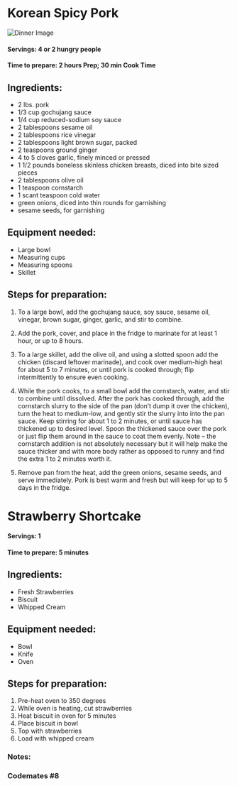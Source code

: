 # Korean Spicy Pork

![Dinner Image](https://i2.wp.com/seonkyounglongest.com/wp-content/uploads/2019/09/Pork-Bulgogi-15.jpg?fit=1300%2C867&ssl=1)

#### Servings: 4 or 2 hungry people

#### Time to prepare: 2 hours Prep; 30 min Cook Time

## Ingredients:
- 2 lbs. pork
- 1/3 cup gochujang sauce
- 1/4 cup reduced-sodium soy sauce
- 2 tablespoons sesame oil
- 2 tablespoons rice vinegar
- 2 tablespoons light brown sugar, packed
- 2 teaspoons ground ginger
- 4 to 5 cloves garlic, finely minced or pressed
- 1 1/2 pounds boneless skinless chicken breasts, diced into bite sized pieces
- 2 tablespoons olive oil
- 1 teaspoon cornstarch
- 1 scant teaspoon cold water
- green onions, diced into thin rounds for garnishing
- sesame seeds, for garnishing

## Equipment needed:
- Large bowl
- Measuring cups
- Measuring spoons
- Skillet

## Steps for preparation:
1) To a large bowl, add the gochujang sauce, soy sauce, sesame oil, vinegar, brown sugar, ginger, garlic, and stir to combine.
2) Add the pork, cover, and place in the fridge to marinate for at least 1 hour, or up to 8 hours.
3) To a large skillet, add the olive oil, and using a slotted spoon add the chicken (discard leftover marinade), and cook over medium-high heat for about 5 to 7 minutes, or until pork is cooked through; flip intermittently to ensure even cooking.
4) While the pork cooks, to a small bowl add the cornstarch, water, and stir to combine until dissolved.
After the pork has cooked through, add the cornstarch slurry to the side of the pan (don’t dump it over the chicken), turn the heat to medium-low, and gently stir the slurry into into the pan sauce. Keep stirring for about 1 to 2 minutes, or until sauce has thickened up to desired level. Spoon the thickened sauce over the pork or just flip them around in the sauce to coat them evenly. Note – the cornstarch addition is not absolutely necessary but it will help make the sauce thicker and with more body rather as opposed to runny and find the extra 1 to 2 minutes worth it.

5) Remove pan from the heat, add the green onions, sesame seeds, and serve immediately. Pork is best warm and fresh but will keep for up to 5 days in the fridge.



# Strawberry Shortcake

#### Servings: 1

#### Time to prepare: 5 minutes

## Ingredients:
- Fresh Strawberries
- Biscuit
- Whipped Cream

## Equipment needed:
- Bowl
- Knife
- Oven

## Steps for preparation:
1. Pre-heat oven to 350 degrees
2. While oven is heating, cut strawberries
3. Heat biscuit in oven for 5 minutes
4. Place biscuit in bowl
5. Top with strawberries
6. Load with whipped cream

### Notes:

### Codemates #8
